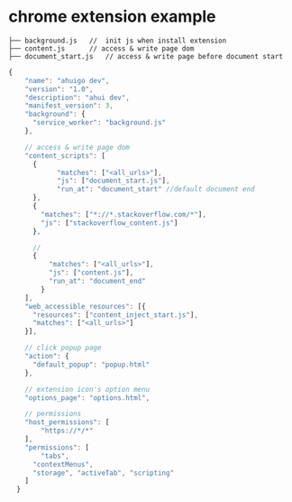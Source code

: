 # chrome extension example 
    ├── background.js   //  init js when install extension
    ├── content.js      // access & write page dom
    ├── document_start.js   // access & write page before document start

```javascript
{
    "name": "ahuigo dev",
    "version": "1.0",
    "description": "ahui dev",
    "manifest_version": 3,
    "background": {
      "service_worker": "background.js"
    },

    // access & write page dom
    "content_scripts": [
      {
            "matches": ["<all_urls>"],
            "js": ["document_start.js"],
            "run_at": "document_start" //default document end
      },
      {
        "matches": ["*://*.stackoverflow.com/*"],
        "js": ["stackoverflow_content.js"]
      },

      // 
      {
          "matches": ["<all_urls>"],
          "js": ["content.js"],
          "run_at": "document_end"
        }
    ],
    "web_accessible_resources": [{
      "resources": ["content_inject_start.js"],
      "matches": ["<all_urls>"]
    }],

    // click popup page
    "action": {
      "default_popup": "popup.html"
    },

    // extension icon's option menu
    "options_page": "options.html",

    // permissions
    "host_permissions": [
        "https://*/*"
    ],
    "permissions": [
        "tabs",
      "contextMenus",
      "storage", "activeTab", "scripting"
    ]
  }
```

